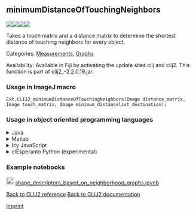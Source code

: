 ## minimumDistanceOfTouchingNeighbors
<img src="images/mini_empty_logo.png"/><img src="images/mini_clij2_logo.png"/><img src="images/mini_clijx_logo.png"/><img src="images/mini_cle_logo.png"/>

Takes a touch matrix and a distance matrix to determine the shortest distance of touching neighbors for every object.

Categories: [Measurements](https://clij.github.io/clij2-docs/reference__measurement), [Graphs](https://clij.github.io/clij2-docs/reference__graph)

Availability: Available in Fiji by activating the update sites clij and clij2.
This function is part of clij2_-2.2.0.19.jar.

### Usage in ImageJ macro
```
Ext.CLIJ2_minimumDistanceOfTouchingNeighbors(Image distance_matrix, Image touch_matrix, Image minimum_distancelist_destination);
```


### Usage in object oriented programming languages



<details>

<summary>
Java
</summary>
<pre class="highlight">// init CLIJ and GPU
import net.haesleinhuepf.clij2.CLIJ2;
import net.haesleinhuepf.clij.clearcl.ClearCLBuffer;
CLIJ2 clij2 = CLIJ2.getInstance();

// get input parameters
ClearCLBuffer distance_matrix = clij2.push(distance_matrixImagePlus);
ClearCLBuffer touch_matrix = clij2.push(touch_matrixImagePlus);
minimum_distancelist_destination = clij2.create(distance_matrix);
</pre>

<pre class="highlight">
// Execute operation on GPU
clij2.minimumDistanceOfTouchingNeighbors(distance_matrix, touch_matrix, minimum_distancelist_destination);
</pre>

<pre class="highlight">
// show result
minimum_distancelist_destinationImagePlus = clij2.pull(minimum_distancelist_destination);
minimum_distancelist_destinationImagePlus.show();

// cleanup memory on GPU
clij2.release(distance_matrix);
clij2.release(touch_matrix);
clij2.release(minimum_distancelist_destination);
</pre>

</details>



<details>

<summary>
Matlab
</summary>
<pre class="highlight">% init CLIJ and GPU
clij2 = init_clatlab();

% get input parameters
distance_matrix = clij2.pushMat(distance_matrix_matrix);
touch_matrix = clij2.pushMat(touch_matrix_matrix);
minimum_distancelist_destination = clij2.create(distance_matrix);
</pre>

<pre class="highlight">
% Execute operation on GPU
clij2.minimumDistanceOfTouchingNeighbors(distance_matrix, touch_matrix, minimum_distancelist_destination);
</pre>

<pre class="highlight">
% show result
minimum_distancelist_destination = clij2.pullMat(minimum_distancelist_destination)

% cleanup memory on GPU
clij2.release(distance_matrix);
clij2.release(touch_matrix);
clij2.release(minimum_distancelist_destination);
</pre>

</details>



<details>

<summary>
Icy JavaScript
</summary>
<pre class="highlight">// init CLIJ and GPU
importClass(net.haesleinhuepf.clicy.CLICY);
importClass(Packages.icy.main.Icy);

clij2 = CLICY.getInstance();

// get input parameters
distance_matrix_sequence = getSequence();
distance_matrix = clij2.pushSequence(distance_matrix_sequence);
touch_matrix_sequence = getSequence();
touch_matrix = clij2.pushSequence(touch_matrix_sequence);
minimum_distancelist_destination = clij2.create(distance_matrix);
</pre>

<pre class="highlight">
// Execute operation on GPU
clij2.minimumDistanceOfTouchingNeighbors(distance_matrix, touch_matrix, minimum_distancelist_destination);
</pre>

<pre class="highlight">
// show result
minimum_distancelist_destination_sequence = clij2.pullSequence(minimum_distancelist_destination)
Icy.addSequence(minimum_distancelist_destination_sequence);
// cleanup memory on GPU
clij2.release(distance_matrix);
clij2.release(touch_matrix);
clij2.release(minimum_distancelist_destination);
</pre>

</details>



<details>

<summary>
clEsperanto Python (experimental)
</summary>
<pre class="highlight">import pyclesperanto_prototype as cle

cle.minimum_distance_of_touching_neighbors(distance_matrix, touch_matrix, minimum_distancelist_destination)

</pre>



</details>





### Example notebooks
<a href="https://github.com/clEsperanto/pyclesperanto_prototype/tree/master/demo/neighbors/shape_descriptors_based_on_neighborhood_graphs.ipynb"><img src="images/language_python.png" height="20"/></a> [shape_descriptors_based_on_neighborhood_graphs.ipynb](https://github.com/clEsperanto/pyclesperanto_prototype/tree/master/demo/neighbors/shape_descriptors_based_on_neighborhood_graphs.ipynb)  


[Back to CLIJ2 reference](https://clij.github.io/clij2-docs/reference)
[Back to CLIJ2 documentation](https://clij.github.io/clij2-docs)

[Imprint](https://clij.github.io/imprint)
